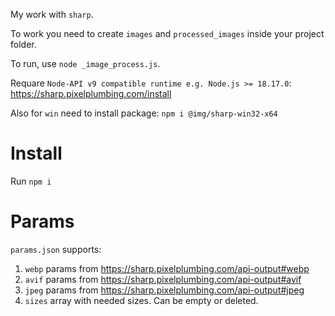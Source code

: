 My work with `sharp`.

To work you need to create `images` and `processed_images` inside your project folder.

To run, use `node _image_process.js`.

Requare `Node-API v9 compatible runtime e.g. Node.js >= 18.17.0`:
https://sharp.pixelplumbing.com/install

Also for `win` need to install package:
`npm i @img/sharp-win32-x64`

# Install

Run `npm i`

# Params

`params.json` supports:
1. `webp` params from https://sharp.pixelplumbing.com/api-output#webp
2. `avif` params from https://sharp.pixelplumbing.com/api-output#avif
3. `jpeg` params from https://sharp.pixelplumbing.com/api-output#jpeg
4. `sizes` array with needed sizes. Can be empty or deleted.